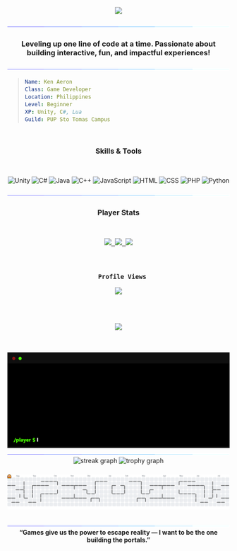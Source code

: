 <p align="center">
    <img src="https://readme-typing-svg.herokuapp.com/?font=Righteous&size=35&center=true&vCenter=true&width=500&height=70&color=0191cc&duration=4000&lines=Hi+There+!+;+I'm+Ken+Aeron!+;+I'm+an+Aspiring+GameDev" />
</p>
<img src="./assets/border_separator.gif">

<h3 align="center">Leveling up one line of code at a time. Passionate about building interactive, fun, and impactful experiences!</h3>

<img src="./assets/border_separator.gif">

<br>

> ```yaml
> Name: Ken Aeron
> Class: Game Developer
> Location: Philippines
> Level: Beginner
> XP: Unity, C#, Lua
> Guild: PUP Sto Tomas Campus
> ```

<div align="center">
<br>
<h3> <strong>Skills & Tools</strong></h3>
<br>
</div>

<!-- Skills -->
<p align="center">
  <!-- Unity Logo -->
  <img src="https://cdn.jsdelivr.net/gh/devicons/devicon/icons/unity/unity-original.svg" width="70" alt="Unity" />

  <!-- C# -->
  <img src="https://cdn.jsdelivr.net/gh/devicons/devicon/icons/csharp/csharp-original.svg" width="70" alt="C#" />

  <!-- Java -->
  <img src="https://cdn.jsdelivr.net/gh/devicons/devicon/icons/java/java-original.svg" width="70" alt="Java" />

  <!-- C++ -->
  <img src="https://cdn.jsdelivr.net/gh/devicons/devicon/icons/cplusplus/cplusplus-original.svg" width="70" alt="C++" />

  <!-- JavaScript -->
  <img src="https://cdn.jsdelivr.net/gh/devicons/devicon/icons/javascript/javascript-original.svg" width="70" alt="JavaScript" />

  <!-- HTML5 -->
  <img src="https://cdn.jsdelivr.net/gh/devicons/devicon/icons/html5/html5-original.svg" width="70" alt="HTML" />

  <!-- CSS3 -->
  <img src="https://cdn.jsdelivr.net/gh/devicons/devicon/icons/css3/css3-original.svg" width="70" alt="CSS" />

  <!-- PHP -->
  <img src="https://cdn.jsdelivr.net/gh/devicons/devicon/icons/php/php-original.svg" width="70" alt="PHP" />

  <!-- Python -->
  <img src="https://cdn.jsdelivr.net/gh/devicons/devicon/icons/python/python-original.svg" width="70" alt="Python" />
</p>

<img src="./assets/border_separator.gif">

<div align="center">
  <h3>Player Stats</h3>
  <kbd>
     <div align="center">
         <p>
       <br>
       <br>
          <!-- Socials -->
         <a href="mailto:ken.aeron.milorin@gmail.com">
            <img src="https://skillicons.dev/icons?i=gmail"  width="auto" height="auto"/>
          </a>
           <a href="https://github.com/KARMken">
            <img src="https://skillicons.dev/icons?i=github"  width="auto" height="auto"/>
          </a>
          <a href="https://www.facebook.com/mama.momo1234567890">
            <img src="https://img.icons8.com/color/48/facebook-new.png"  width="auto" height="auto"/>
          </a>
         </p>
        <br>
     </div>
   </kbd>
  <kbd>
     <div align="center">
         <p>
       <br> 
         <strong>Profile Views</strong>
       <br>
       <br>
           <img src="https://profile-counter.glitch.me/karmken/count.svg" width="350px" />
         </p>
     </div>
   </kbd>
   <kbd>
     <div align="center">
         <p>
       <br>
       <br>
       <br>
          <img src="https://img.shields.io/github/followers/karmken?label=Followers&color=000000&labelColor=00ef13&style=plastic" width="150px" />
       <br>
       <br>
         </p>
     </div>
  </kbd>
</div>
<div align="center">
<br>
<img src="./assets/terminal.gif" width="700">
</div>
<img src="./assets/border_separator.gif">

<div align="center">
  <img src="https://streak-stats.demolab.com?user=karmken&locale=en&mode=daily&theme=dracula&hide_border=false&border_radius=5&order=3" height="150" alt="streak graph"  />
  <img src="https://github-profile-trophy.vercel.app?username=karmken&theme=dracula&column=-1&row=1&margin-w=8&margin-h=8&no-bg=false&no-frame=false&order=4" height="150" alt="trophy graph"  />
</div>

###

<picture>
  <source media="(prefers-color-scheme: dark)" srcset="https://raw.githubusercontent.com/karmken/karmken/output/pacman-contribution-graph-dark.svg">
  <source media="(prefers-color-scheme: light)" srcset="https://raw.githubusercontent.com/karmken/karmken/output/pacman-contribution-graph.svg">
  <img alt="pacman contribution graph" src="https://raw.githubusercontent.com/karmken/karmken/output/pacman-contribution-graph.svg">
</picture>

###


<img src="./assets/border_separator.gif">

<br>
<div align="center">
<strong>“Games give us the power to escape reality — I want to be the one building the portals.”</strong>
</div>
